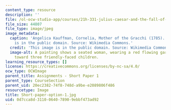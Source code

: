 ```yaml
---
content_type: resource
description: ''
file: /ol-ocw-studio-app/courses/21h-331-julius-caesar-and-the-fall-of-the-roman-republic-spring-2016/0d7cca8d3110064078909ebbf473ad92_Short-paper-option-1.jpg
file_size: 44807
file_type: image/jpeg
image_metadata:
  caption: 'Angelica Kauffman, Cornelia, Mother of the Gracchi (1785). This image
    is in the public domain. Source: Wikimedia Commons.'
  credit: 'This image is in the public domain. Source: Wikimedia Commons.'
  image-alt: A painting shows a seated woman, wearing a red flowing garment, looking
    toward three friendly-faced children.
learning_resource_types: []
license: https://creativecommons.org/licenses/by-nc-sa/4.0/
ocw_type: OCWImage
parent_title: Assignments - Short Paper 1
parent_type: CourseSection
parent_uid: 20ec2382-74f8-748d-a9be-e2089806f486
resourcetype: Image
title: Short-paper-option-1.jpg
uid: 0d7cca8d-3110-0640-7890-9ebbf473ad92
---
```


